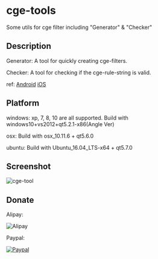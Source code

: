 # cge-tools
Some utils for cge filter including "Generator" & "Checker"

## Description

Generator: A tool for quickly creating cge-filters.

Checker: A tool for checking if the cge-rule-string is valid.

ref: [Android](https://github.com/wysaid/android-gpuimage-plus) [iOS](https://github.com/wysaid/ios-gpuimage-plus)


## Platform ##

windows: xp, 7, 8, 10 are all supported. Build with windows10+vs2012+qt5.2.1-x86(Angle Ver)

osx: Build with osx_10.11.6 + qt5.6.0

ubuntu: Build with Ubuntu_16.04_LTS-x64 + qt5.7.0

## Screenshot ##

![cge-tool](https://raw.githubusercontent.com/wysaid/cge-tools/master/screenshots/0.jpg "cge-tool-screenshot")

## Donate ##

Alipay:

![Alipay](https://raw.githubusercontent.com/wysaid/ios-gpuimage-plus/master/screenshots/alipay.jpg "alipay")

Paypal: 

[![Paypal](https://www.paypalobjects.com/en_US/i/btn/btn_donateCC_LG.gif "Paypal")](http://blog.wysaid.org/p/donate.html)
